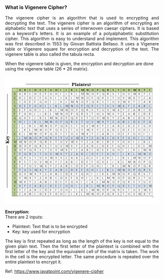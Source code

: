<h3 align="justify"><b>What is Vigenere Cipher?</b><br></h3>
<p align="justify">The vigenere cipher is an algorithm that is used to encrypting and decrypting the text. The vigenere cipher is an algorithm of encrypting an alphabetic text that uses a series of interwoven caesar ciphers. It is based on a keyword's letters. It is an example of a polyalphabetic substitution cipher. This algorithm is easy to understand and implement. This algorithm was first described in 1553 by Giovan Battista Bellaso. It uses a Vigenere table or Vigenere square for encryption and decryption of the text. The vigenere table is also called the tabula recta. </p>

When the vigenere table is given, the encryption and decryption are done using the vigenere table (26 * 26 matrix).

<img src = "Matrix.JPG" width="520" height="420" />

<b>Encryption:</b>
<br>
There are 2 inputs:
<br>
<ul>
<li>Plaintext: Text that is to be encrypted</li>
<li>Key: key used for encryption</li>
</ul>  
<p align="justify">The key is first repeated as long as the length of the key is not equal to the given plain text. Then the first letter of the plaintext is combined with the first letter of the key and the equivalent cell of the matrix is taken. The work in the cell is the encrypted letter. The same procedure is repeated over the entire plaintext to encrypt it.</p>

Ref: https://www.javatpoint.com/vigenere-cipher



